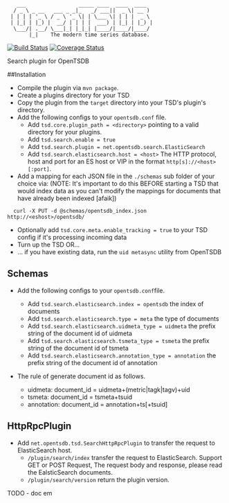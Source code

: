        ___                 _____ ____  ____  ____
      / _ \ _ __   ___ _ _|_   _/ ___||  _ \| __ )
     | | | | '_ \ / _ \ '_ \| | \___ \| | | |  _ \
     | |_| | |_) |  __/ | | | |  ___) | |_| | |_) |
      \___/| .__/ \___|_| |_|_| |____/|____/|____/
           |_|    The modern time series database.


[![Build Status](https://travis-ci.org/OpenTSDB/opentsdb-elasticsearch.svg?branch=master)](https://travis-ci.org/OpenTSDB/opentsdb-elasticsearch) [![Coverage Status](https://coveralls.io/repos/github/OpenTSDB/opentsdb-elasticsearch/badge.svg?branch=master)](https://coveralls.io/github/OpenTSDB/opentsdb-elasticsearch?branch=master)
 
Search plugin for OpenTSDB

##Installation

* Compile the plugin via ``mvn package``.
* Create a plugins directory for your TSD
* Copy the plugin from the ``target`` directory into your TSD's plugin's directory.
* Add the following configs to your ``opentsdb.conf`` file.
    * Add ``tsd.core.plugin_path = <directory>`` pointing to a valid directory for your plugins.
    * Add ``tsd.search.enable = true``
    * Add ``tsd.search.plugin = net.opentsdb.search.ElasticSearch`` 
    * Add ``tsd.search.elasticsearch.host = <host>`` The HTTP protocol, host and port for an ES host or VIP in the format ``http[s]://<host>[:port]``.
* Add a mapping for each JSON file in the ``./schemas`` sub folder of your choice via:
  (NOTE: It's important to do this BEFORE starting a TSD that would index data as you can't modify the mappings for documents that have already been indexed [afaik])

```  
  curl -X PUT -d @schemas/opentsdb_index.json http://<eshost>/opentsdb/
```

* Optionally add ``tsd.core.meta.enable_tracking = true`` to your TSD config if it's processing incoming data
* Turn up the TSD OR...
* ... if you have existing data, run the ``uid metasync`` utility from OpenTSDB

## Schemas

* Add the following configs to your ``opentsdb.conf``file.
  * Add ``tsd.search.elasticsearch.index = opentsdb`` the index of documents
  * Add ``tsd.search.elasticsearch.type = meta``  the type of documents
  * Add ``tsd.search.elasticsearch.uidmeta_type = uidmeta`` the prefix string of the document id of uidmeta 
  * Add ``tsd.search.elasticsearch.tsmeta_type = tsmeta`` the prefix string of the document id of tsmeta
  * Add ``tsd.search.elasticsearch.annotation_type = annotation`` the prefix string of the document id of annotation

* The rule of generate document id as follows.
  * uidmeta: document_id = uidmeta+(metric|tagk|tagv)+uid
  * tsmeta: document_id = tsmeta+tsuid
  * annotation: document_id = annotation+ts[+tsuid]
 
## HttpRpcPlugin
* Add ``net.opentsdb.tsd.SearchHttpRpcPlugin`` to transfer the request to ElasticSearch host.
  * ``/plugin/search/index`` transfer the request to ElasticSearch. Support GET or POST Request, The request body and response, please read the EalsticSearch documents.
  * ``/plugin/search/version`` return the plugin version.
  
  
TODO - doc em
